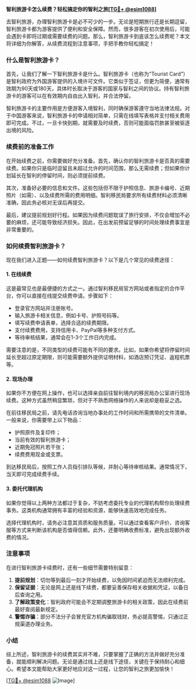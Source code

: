 **智利旅游卡怎么续费？轻松搞定你的智利之旅[[TG💪+ @esim1088](https://t.me/s/esim1088)]**

去智利旅游，办理智利旅游卡是必不可少的一步。无论是短期旅行还是长期逗留，智利旅游卡都为游客提供了便利和安全保障。然而，很多游客在初次使用后，可能会遇到卡即将过期或需要续费的问题。那么，智利旅游卡到底该怎么续费呢？本文将详细为你解答，从续费流程到注意事项，手把手教你轻松搞定！

### 什么是智利旅游卡？

首先，让我们了解一下智利旅游卡是什么。智利旅游卡（也称为“Tourist Card”）是智利政府为外国游客提供的入境许可文件。它类似于签证，但更为简便，通常有效期为90天或180天，具体时长取决于游客的国家与智利之间的协议。持有智利旅游卡的游客可以在有效期内自由出入智利，并合法停留。

智利旅游卡的主要作用是方便游客入境智利，同时确保游客遵守当地法律法规。对于中国游客来说，智利旅游卡的申请相对简单，只需在线填写表格并支付相关费用即可完成。不过，一旦卡快到期，就需要及时续费，否则可能面临罚款甚至被驱逐出境的风险。

### 续费前的准备工作

在开始续费之前，你需要做好充分准备。首先，确认你的智利旅游卡是否真的需要续费。如果你只是临时逗留且未超过允许的时间范围，那么无需续费；但如果你计划延长在智利的停留时间，则必须提前续费。

其次，准备好必要的信息和文件。这些包括但不限于护照信息、旅游卡编号、近期照片（如需）、以及续费所需的费用明细。智利移民局要求所有续费材料必须清晰准确，因此务必核对无误后再提交。

最后，建议提前规划好行程。如果因为续费问题耽误了旅行安排，不仅会增加不必要的麻烦，还可能导致经济损失。因此，在出发前预留足够的时间处理续费事宜是非常重要的。

### 如何续费智利旅游卡？

现在我们进入正题——如何续费智利旅游卡？以下是几个常见的续费途径：

#### 1. 在线续费

这是最常见也是最便捷的方式之一。通过智利移民局官方网站或者指定的合作平台，你可以直接在线提交续费申请。步骤如下：

- 登录官方网站并注册账号。
- 输入旅游卡相关信息，例如卡号、护照号码等。
- 填写续费申请表单，选择合适的续费期限。
- 支付续费费用，支持信用卡、PayPal等多种支付方式。
- 等待审核结果，通常会在1-3个工作日内完成。

需要注意的是，不同类型的续费可能有不同的要求。比如，如果你希望将停留时间延长至超过原定期限，则可能需要额外提供证明材料，如酒店预订凭证、返程机票等。

#### 2. 现场办理

如果你不方便在网上操作，也可以选择亲自前往智利境内的移民局办公室进行现场续费。这种方式虽然稍显繁琐，但对于不熟悉网络操作的人来说却是稳妥之选。

在前往移民局之前，请先电话咨询当地办事处的工作时间和所需携带的文件清单。一般来说，你需要带上以下物品：
- 护照原件及复印件；
- 当前有效的智利旅游卡；
- 近期免冠照片若干张；
- 续费费用现金或支票。

到达移民局后，按照工作人员指引排队等候，并耐心等待审核结果。通常情况下，当天即可完成续费手续。

#### 3. 委托代理机构

如果你觉得以上两种方法都过于复杂，不妨考虑委托专业的代理机构帮你处理续费事务。这类机构通常拥有丰富的经验和资源，能够快速高效地完成任务。

选择代理机构时，请务必注意其资质和服务质量。可以通过查看客户评价、咨询客服等方式来判断该机构是否值得信赖。此外，还要明确收费标准，避免出现额外收费的情况。

### 注意事项

在进行智利旅游卡续费时，还有一些细节需要特别留意：

1. **提前规划**：切勿等到最后一刻才开始续费，以免因时间紧迫而无法顺利完成。
2. **保留证据**：无论是网上还是线下续费，都要妥善保存相关收据和凭证，以备日后查询之用。
3. **了解政策变化**：智利政府可能会不定期调整旅游卡的相关政策，因此在续费前最好查阅最新规定。
4. **警惕诈骗**：部分不法分子会冒充官方机构骗取钱财，务必提高警惕，只通过正规渠道办理业务。

### 小结

综上所述，智利旅游卡的续费其实并不难，只要掌握了正确的方法并做好充分准备，就能顺利解决问题。无论是通过线上还是线下途径，关键在于保持耐心和细心。希望本文能帮助大家更好地应对这一过程，让您的智利之旅更加愉快！

[[TG💪+ @esim1088](https://t.me/s/esim1088) ![Image](https://i.postimg.cc/4NQfJmqS/Snipaste-2025-05-13-00-14-12.png)]